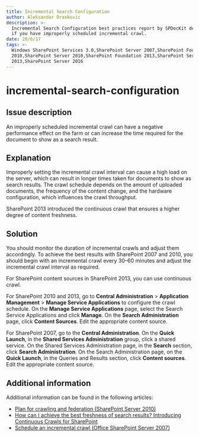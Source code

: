 ```yaml
---
title: Incremental Search Configuration
author: Aleksandar Draskovic
description: >-
  Incremental Search Configuration best practices report by SPDocKit determines
  if you have improperly scheduled incremental crawl.
date: 20/6/17
tags: >-
  Windows SharePoint Services 3.0,SharePoint Server 2007,SharePoint Foundation
  2010,SharePoint Server 2010,SharePoint Foundation 2013,SharePoint Server
  2013,SharePoint Server 2016
---
```


# incremental-search-configuration

## Issue description

An improperly scheduled incremental crawl can have a negative performance effect on the farm or can increase the time required for the document to show as a search result.

## Explanation

Improperly setting the incremental crawl interval can cause a high load on the server, which can result in longer times taken for documents to show as search results. The crawl schedule depends on the amount of uploaded documents, the frequency of the content change, and the hardware configuration, which influences the crawl throughput.

SharePoint 2013 introduced the continuous crawl that ensures a higher degree of content freshness.

## Solution

You should monitor the duration of incremental crawls and adjust them accordingly. To achieve the best results with SharePoint 2007 and 2010, you should begin with an incremental crawl every 30–60 minutes and adjust the incremental crawl interval as required.

For SharePoint content sources in SharePoint 2013, you can use continuous crawl.

For SharePoint 2010 and 2013, go to **Central Administration** &gt; **Application Management** &gt; **Manage Service Applications** to configure the crawl schedule. On the **Manage Service Applications** page, select the Search Service Applications and click **Manage**. On the **Search Administration** page, click **Content Sources**. Edit the appropriate content source.

For SharePoint 2007, go to the **Central Administration**. On the **Quick Launch**, in the **Shared Services Administration** group, click a shared service. On the Shared Services Administration page, in the **Search** section, click **Search Administration**. On the Search Administration page, on the **Quick Launch**, in the Queries and Results section, click **Content sources**. Edit the appropriate content source.

## Additional information

Additional information can be found in the following articles:

* [Plan for crawling and federation \(SharePoint Server 2010\)](https://technet.microsoft.com/en-us/library/cc262926.aspx)
* [How can I achieve the best freshness of search results? Introducing Continuous Crawls for SharePoint](https://blogs.technet.microsoft.com/tothesharepoint/2012/09/14/how-can-i-achieve-the-best-freshness-of-search-results-introducing-continuous-crawls-for-sharepoint/)
* [Schedule an incremental crawl \(Office SharePoint Server 2007\)](https://technet.microsoft.com/en-us/library/cc263373%28v=office.12%29.aspx)

